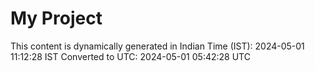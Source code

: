 # My Project

This content is dynamically generated in Indian Time (IST): 2024-05-01 11:12:28 IST
Converted to UTC: 2024-05-01 05:42:28 UTC
